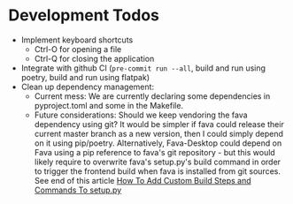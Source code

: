 # Development Todos

- Implement keyboard shortcuts
  - Ctrl-O for opening a file
  - Ctrl-Q for closing the application
- Integrate with github CI (`pre-commit run --all`, build and run using poetry, build and run using flatpak)
- Clean up dependency management:
  - Current mess: We are currently declaring some dependencies in pyproject.toml and some in the Makefile.
  - Future considerations: Should we keep vendoring the fava dependency using git? It would be simpler if fava could release their current master branch as a new version, then I could simply depend on it using pip/poetry. Alternatively, Fava-Desktop could depend on Fava using a pip reference to fava's git repository - but this would likely require to overwrite fava's setup.py's build command in order to trigger the frontend build when fava is installed from git sources. See end of this article [How To Add Custom Build Steps and Commands To setup.py](https://jichu4n.com/posts/how-to-add-custom-build-steps-and-commands-to-setuppy/)
